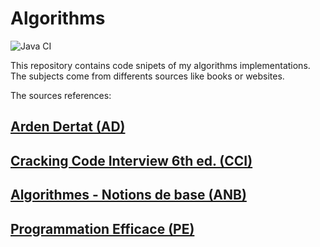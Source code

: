 # Algorithms

![Java CI](https://github.com/ulrich/algorithms/workflows/Java%20CI/badge.svg)

This repository contains code snipets of my algorithms implementations. The subjects come from differents sources like books or websites.

The sources references:
## [Arden Dertat (AD)](http://www.ardendertat.com/2012/01/09/programming-interview-questions/)
## [Cracking Code Interview 6th ed. (CCI)](https://www.amazon.fr/Cracking-Coding-Interview-6th-Programming/dp/0984782850)
## [Algorithmes - Notions de base (ANB)](https://www.amazon.fr/Algorithmes-Notions-Thomas-H-Cormen/dp/2100701517/ref=sr_1_1?s=english-books&ie=UTF8&qid=1504086557&sr=8-1&keywords=algorithmes+cormen+dunod)
## [Programmation Efficace (PE)](https://www.amazon.fr/Programmation-Efficace-Algorithmes-Compris-Python/dp/2340010055/ref=pd_bxgy_14_img_3?_encoding=UTF8&psc=1&refRID=NJP0FXHRP3BV1F1Y6B8Z)
